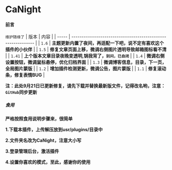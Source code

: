 # CaNight

#### 前言
`维护随缘了`
| 版本  | 内容                                                         |
| ----- | ------------------------------------------------------------ |
| `1.6` | **主题更新内置了夜间，再适配一下吧，说不定有喜欢这个插件的小伙伴** |
| `1.5` | **修复文章页面上移，微调右侧图片透明导致邮箱图标看不清** |
| `1.41` | **上个版本文章目录夜晚变透明,锅我背了，`别问，已自闭`** |
| `1.4` | **微调右侧设置按钮，微调鼠标悬停，优化归档界面** |
| `1.3` | **微调博客信息，目录，下一页，全局图片蒙版**     |
| `1.2` | **增加插件检测更新，微调公告，图片蒙版**                     |
| `1.1` | **修复滚动条，修复表情BUG**                                  |


**注：此处9月21日已更新修复，请先下载并替换最新版文件，记得改名哟，注意：`GitHub`同步更新**

##### 食用

**严格按照食用说明步骤来，很简单**

**1.下载本插件，上传解压放到usr/plugins/目录中**

**2.文件夹名改为CaNight，注意大小写**

**3.登录管理后台，激活插件**

**4.设置你喜欢的模式，至此，感谢你的使用**